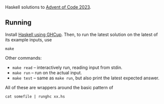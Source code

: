 Haskell solutions to [Advent of Code 2023](https://adventofcode.com/2023).

## Running

Install [Haskell using GHCup](https://www.haskell.org/ghcup/). Then, to run the
latest solution on the latest of its example inputs, use

    make

Other commands:

-   `make read` – interactively run, reading input from stdin.
-   `make run` – run on the actual input.
-   `make test` – same as `make run`, but also print the latest expected answer.


All of these are wrappers around the basic pattern of

    cat somefile | runghc xx.hs
